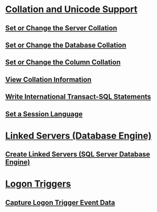 # [Collation and Unicode Support](collation-and-unicode-support.md)
## [Set or Change the Server Collation](set-or-change-the-server-collation.md)
## [Set or Change the Database Collation](set-or-change-the-database-collation.md)
## [Set or Change the Column Collation](set-or-change-the-column-collation.md)
## [View Collation Information](view-collation-information.md)
## [Write International Transact-SQL Statements](write-international-transact-sql-statements.md)
## [Set a Session Language](set-a-session-language.md)
# [Linked Servers (Database Engine)](../linked-servers/linked-servers-database-engine.md)
## [Create Linked Servers (SQL Server Database Engine)](../linked-servers/create-linked-servers-sql-server-database-engine.md)
# [Logon Triggers](../triggers/logon-triggers.md)
## [Capture Logon Trigger Event Data](../triggers/capture-logon-trigger-event-data.md)
